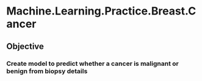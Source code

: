 # Machine.Learning.Practice.Breast.Cancer

## Objective
###     Create model to predict whether a cancer is malignant or benign from biopsy details
